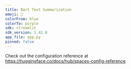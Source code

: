 ```yaml
---
title: Bart Text Summarization
emoji: 📝
colorFrom: blue
colorTo: purple
sdk: streamlit
sdk_version: 1.42.0
app_file: app.py
pinned: false
---
```


Check out the configuration reference at https://huggingface.co/docs/hub/spaces-config-reference